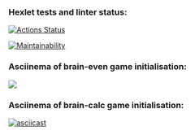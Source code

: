 ### Hexlet tests and linter status:
[![Actions Status](https://github.com/exlawyer/frontend-project-44/workflows/hexlet-check/badge.svg)](https://github.com/exlawyer/frontend-project-44/actions)

[![Maintainability](https://api.codeclimate.com/v1/badges/607b04b032d45f156257/maintainability)](https://codeclimate.com/github/exlawyer/frontend-project-44/maintainability)

### Asciinema of brain-even game initialisation:
<a href="https://asciinema.org/a/MaucyK9FBuf1iBnu2LVAJ52bS" target="_blank"><img src="https://asciinema.org/a/MaucyK9FBuf1iBnu2LVAJ52bS.svg" /></a>

### Asciinema of brain-calc game initialisation:
[![asciicast](https://asciinema.org/a/KBfgyBvwTjCiLVz1MEDcWDlbT.svg)](https://asciinema.org/a/KBfgyBvwTjCiLVz1MEDcWDlbT)
